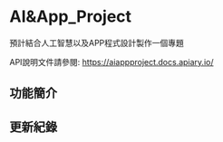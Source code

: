 # AI&App_Project
預計結合人工智慧以及APP程式設計製作一個專題



API說明文件請參閱:
https://aiappproject.docs.apiary.io/


## 功能簡介


## 更新紀錄
